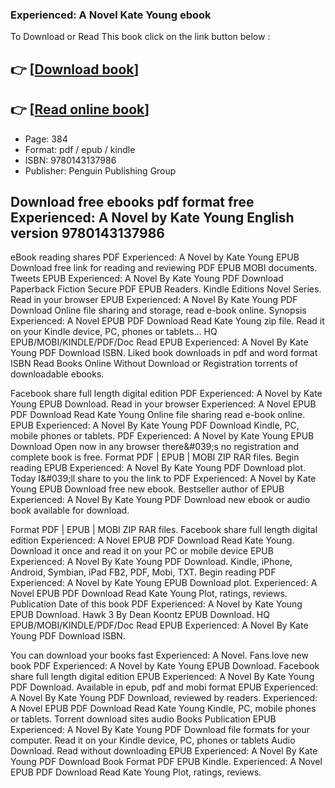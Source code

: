 ### Experienced: A Novel Kate Young ebook

To Download or Read This book click on the link button below :

## 👉  [**[Download book](http://filesbooks.info/download.php?group=book&from=github.com&id=710620&lnk=1081 "Download book")**]

## 👉  [**[Read online book](http://filesbooks.info/download.php?group=book&from=github.com&id=710620&lnk=1081 "Read online book")**]


* Page: 384
* Format: pdf / epub / kindle
* ISBN: 9780143137986
* Publisher: Penguin Publishing Group



## Download free ebooks pdf format free Experienced: A Novel by Kate Young English version 9780143137986


eBook reading shares PDF Experienced: A Novel by Kate Young EPUB Download free link for reading and reviewing PDF EPUB MOBI documents. Tweets EPUB Experienced: A Novel By Kate Young PDF Download Paperback Fiction Secure PDF EPUB Readers. Kindle Editions Novel Series. Read in your browser EPUB Experienced: A Novel By Kate Young PDF Download Online file sharing and storage, read e-book online. Synopsis Experienced: A Novel EPUB PDF Download Read Kate Young zip file. Read it on your Kindle device, PC, phones or tablets... HQ EPUB/MOBI/KINDLE/PDF/Doc Read EPUB Experienced: A Novel By Kate Young PDF Download ISBN. Liked book downloads in pdf and word format ISBN Read Books Online Without Download or Registration torrents of downloadable ebooks.

Facebook share full length digital edition PDF Experienced: A Novel by Kate Young EPUB Download. Read in your browser Experienced: A Novel EPUB PDF Download Read Kate Young Online file sharing read e-book online. EPUB Experienced: A Novel By Kate Young PDF Download Kindle, PC, mobile phones or tablets. PDF Experienced: A Novel by Kate Young EPUB Download Open now in any browser there&amp;#039;s no registration and complete book is free. Format PDF | EPUB | MOBI ZIP RAR files. Begin reading EPUB Experienced: A Novel By Kate Young PDF Download plot. Today I&amp;#039;ll share to you the link to PDF Experienced: A Novel by Kate Young EPUB Download free new ebook. Bestseller author of EPUB Experienced: A Novel By Kate Young PDF Download new ebook or audio book available for download.

Format PDF | EPUB | MOBI ZIP RAR files. Facebook share full length digital edition Experienced: A Novel EPUB PDF Download Read Kate Young. Download it once and read it on your PC or mobile device EPUB Experienced: A Novel By Kate Young PDF Download. Kindle, iPhone, Android, Symbian, iPad FB2, PDF, Mobi, TXT. Begin reading PDF Experienced: A Novel by Kate Young EPUB Download plot. Experienced: A Novel EPUB PDF Download Read Kate Young Plot, ratings, reviews. Publication Date of this book PDF Experienced: A Novel by Kate Young EPUB Download. Hawk 3 By Dean Koontz EPUB Download. HQ EPUB/MOBI/KINDLE/PDF/Doc Read EPUB Experienced: A Novel By Kate Young PDF Download ISBN.

You can download your books fast Experienced: A Novel. Fans love new book PDF Experienced: A Novel by Kate Young EPUB Download. Facebook share full length digital edition EPUB Experienced: A Novel By Kate Young PDF Download. Available in epub, pdf and mobi format EPUB Experienced: A Novel By Kate Young PDF Download, reviewed by readers. Experienced: A Novel EPUB PDF Download Read Kate Young Kindle, PC, mobile phones or tablets. Torrent download sites audio Books Publication EPUB Experienced: A Novel By Kate Young PDF Download file formats for your computer. Read it on your Kindle device, PC, phones or tablets Audio Download. Read without downloading EPUB Experienced: A Novel By Kate Young PDF Download Book Format PDF EPUB Kindle. Experienced: A Novel EPUB PDF Download Read Kate Young Plot, ratings, reviews.





